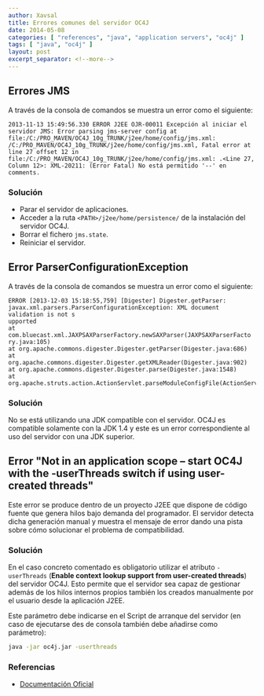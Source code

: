 ```yaml
---
author: Xavsal
title: Errores comunes del servidor OC4J
date: 2014-05-08
categories: [ "references", "java", "application servers", "oc4j" ]
tags: [ "java", "oc4j" ]
layout: post
excerpt_separator: <!--more-->
---
```


## Errores JMS

A través de la consola de comandos se muestra un error como el siguiente:

```
2013-11-13 15:49:56.330 ERROR J2EE OJR-00011 Excepción al iniciar el servidor JMS: Error parsing jms-server config at file:/C:/PRO_MAVEN/OC4J_10g_TRUNK/j2ee/home/config/jms.xml: /C:/PRO_MAVEN/OC4J_10g_TRUNK/j2ee/home/config/jms.xml, Fatal error at line 27 offset 12 in file:/C:/PRO_MAVEN/OC4J_10g_TRUNK/j2ee/home/config/jms.xml: .<Line 27, Column 12>: XML-20211: (Error Fatal) No está permitido '--' en comments.
```

### Solución

* Parar el servidor de aplicaciones.
* Acceder a la ruta `<PATH>/j2ee/home/persistence/` de la instalación del servidor OC4J.
* Borrar el fichero `jms.state`.
* Reiniciar el servidor.

## Error ParserConfigurationException

A través de la consola de comandos se muestra un error como el siguiente:

```
ERROR [2013-12-03 15:18:55,759] [Digester] Digester.getParser:
javax.xml.parsers.ParserConfigurationException: XML document validation is not s
upported
at com.bluecast.xml.JAXPSAXParserFactory.newSAXParser(JAXPSAXParserFacto
ry.java:105)
at org.apache.commons.digester.Digester.getParser(Digester.java:686)
at org.apache.commons.digester.Digester.getXMLReader(Digester.java:902)
at org.apache.commons.digester.Digester.parse(Digester.java:1548)
at org.apache.struts.action.ActionServlet.parseModuleConfigFile(ActionServlet.java:1006)
```

### Solución

No se está utilizando una JDK compatible con el servidor. OC4J es compatible solamente con la JDK 1.4 y este es un error correspondiente al uso del servidor con una JDK superior.

## Error "Not in an application scope – start OC4J with the -userThreads switch if using user-created threads"

Este error se produce dentro de un proyecto J2EE que dispone de código fuente que genera hilos bajo demanda del programador. 
El servidor detecta dicha generación manual y muestra el mensaje de error dando una pista sobre cómo solucionar el problema de compatibilidad.

### Solución

En el caso concreto comentado es obligatorio utilizar el atributo `-userThreads` (**Enable context lookup support from user-created threads**) del servidor OC4J. 
Esto permite que el servidor sea capaz de gestionar además de los hilos internos propios también los creados manualmente por el usuario desde la aplicación J2EE.

Este parámetro debe indicarse en el Script de arranque del servidor (en caso de ejecutarse des de consola también debe añadirse como parámetro):

```sh
java -jar oc4j.jar -userthreads
```

### Referencias

- [Documentación Oficial](http://sqltech.cl/doc/oas10gR31/web.1013/b28950/sysprops.htm)
